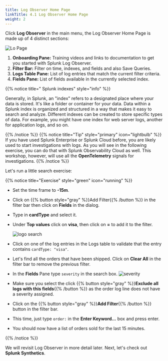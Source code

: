 ```yaml
---
title: Log Observer Home Page
linkTitle: 4.1 Log Observer Home Page
weight: 2
---
```


Click **Log Observer** in the main menu, the Log Observer Home Page is made up of 4 distinct sections:

![Lo Page](../images/log-observer-main.png)

1. **Onboarding Pane:** Training videos and links to documentation to get you started with Splunk Log Observer.
2. **Filter Bar:** Filter on time, indexes, and fields and also Save Queries.
3. **Logs Table Pane:** List of log entries that match the current filter criteria.
4. **Fields Pane:** List of fields available in the currently selected index.

{{% notice title=" Splunk indexes" style="info" %}}

Generally, in Splunk, an "index" refers to a  designated place where your data is stored. It's like a folder or container for your data. Data within a Splunk index is organized and structured in a way that makes it easy to search and analyze. Different indexes can be created to store specific types of data. For example, you might have one index for web server logs, another for application logs, and so on.

{{% /notice %}}
{{% notice title="Tip" style="primary"  icon="lightbulb" %}}
If you have used Splunk Enterprise or Splunk Cloud before, you are likely used to start investigations with logs. As you will see in the following exercise, you can do that with Splunk Observability Cloud as well. This workshop, however, will use all the **OpenTelemetry** signals for investigations.
{{% /notice %}}

Let's run a little search exercise:

{{% notice title="Exercise" style="green" icon="running" %}}

* Set the time frame to  **-15m**.
* Click on {{% button style="gray" %}}Add Filter{{% /button %}} in the filter bar then click on **Fields** in the dialog.
* Type in **cardType** and select it.
* Under **Top values** click on **visa**, then click on **=** to add it to the filter.

  ![logo search](../images/log-filter-bar.png?width=920px)

* Click on one of the log entries in the Logs table to validate that the entry contains `cardType: "visa"`.
* Let's find all the orders that have been shipped. Click on **Clear All** in the filter bar to remove the previous filter.
* In the **Fields** Pane type `severity` in the search box.
  ![severity](../images/find-severity.png?width=15vw&classes=left)
* Make sure you select the click {{% button style="gray"  %}}**Exclude all logs with this fields**{{% /button %}} as the order log line does not have a severity assigned.
* Click on the {{% button style="gray"  %}}**Add Filter**{{% /button %}} button in the filter bar.
* This time, just type `order:` in the **Enter Keyword...** box and press enter.
* You should now have a list of orders sold for the last 15 minutes.

{{% /notice %}}

We will revisit Log Observer in more detail later. Next, let's check out **Splunk Synthetics**.
